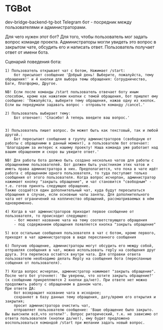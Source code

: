 # TGBot
dev-bridge-backend-tg-bot
Telegram бот - посредник между пользователями и администраторами.

Для чего нужен этот бот?
    Для того, чтобы пользователь мог задать вопрос команде проекта. Администраторы могли увидеть это вопрос в закрытом чате, обсудить его и написать ответ. Пользователь получает ответ от имени бота.

Сценарий поведения бота:

    1) Пользователь открывает чат с ботом, Нажимает /start:
        бот присылает сообщение 'Добрый день! Выберите, пожалуйста, тему обращения!' и 4 кнопки для выбора темы обращения: Сотрудничество, Баги, Платформа, Другое.

    NB! Если после команды /start пользователь отвечает боту иным способом, кроме как нажатием кнопки с темой обращения, бот пришлет ему сообщеие: 'Пожалуйста, выберите тему обращения, нажав одну из кнопок. Если вы передумали задавать вопрос - отправьте команду /cancel.'        

    2) Пользователь выбирает тему:
        Бот отвечает: 'Спасибо! А теперь введите ваш вопрос.'
      

    3) Пользователь пишет вопрос. Он может быть как текстовый, так и любой другой.:
        Бот пересылает сообщение в группу администраторов (свободную от работы с обращеними в данный момент), а пользователю бот отвечает: 'Благодарим за интерес к нашему проекту! Наша команда уже работает над вашим обращением и скоро вы увидите ответ.'

    NB! Для работы бота должно быть создано несколько чатов для работы с обращениями пользователей. Бот должен быть участником этих чатов и иметь права администратора в них. Предполагается, что пока в чате идёт работа с обращением одного пользователя, то туда поступают только сообщения от этого пользователя. Когда вопрос исчерпан, администратор нажимает кнопку "закрыть обращение", и чат становится "свободным" - т.е. готов принять следующее обращение. 
    Также создаётся один дополнительный чат, куда будут пересылаться обращения в случае, если основные чаты заняты. Для дополнительного чата нет ограничений на колличество обращений, рассматриваемых в нём одновременно. 

    4) Когда в чат администраторов приходит первое сообщение от пользователя, то происходит следующее:
        - бот меняет название чата на тему соответствующего обращения
        - под содержанием обращения появляется кнопка "закрыть обращение"

    5) все остальные сообщения пользователя в чат с ботом, кроме первого, приходят в чат администраторов в виде пересланного сообщения    

    6) Получив обращение, администраторы могут обсудить его между собой, отправляя сообщения в чат, можно использовать reply на сообщения друг друга. Эта переписка остаётся внутри чата. Для отправки ответа пользователю необходимо делать Reply на сообщения бота (пересланные собщения от пользователя).

    7) Когда вопрос исчерпан, администратор нажимает "закрыть обращение". После чего бот уточняет: 'Вы уверены, что хотите закрыть обращение?' (к сообщению прикрепляются 2 кнопки да/нет). При ответе нет можно продолжить работу с обращением в данном чате. 
    При ответе ДА:
        бот возвращает название чата в исходное;
        сохраняет в базу данных тему обращения, дату/время его открытия и закрытия;
        просит администратора очистить чат,
        отправляет пользователю сообщение: 'Ваше обращение было закрыто. Вы выяснили всё,что хотели?'. Вопрос риторический, т.к. не зависимо от ответа пользователя (кнопки да/нет), ему будет предложено воспользоваться командой /start при желании задать новый вопрос.




